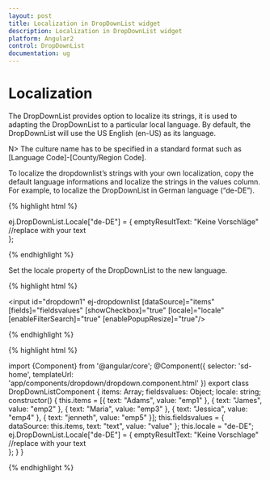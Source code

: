 ```yaml
---
layout: post
title: Localization in DropDownList widget
description: Localization in DropDownList widget
platform: Angular2
control: DropDownList
documentation: ug
---
```

# Localization

The DropDownList provides option to localize its strings, it is used to adapting the DropDownList to a particular local language. By default, the DropDownList will use the US English (en-US) as its language.

N> The culture name has to be specified in a standard format such as [Language Code]-[County/Region Code].

To localize the dropdownlist’s strings with your own localization, copy the default language informations and localize the strings in the values column. For example, to localize the DropDownList in German language (“de-DE”).

{% highlight html %}

ej.DropDownList.Locale["de-DE"] = {
    emptyResultText: "Keine Vorschläge" //replace with your text  
};
    
{% endhighlight %}

Set the locale property of the DropDownList to the new language.

{% highlight html %}

<input id="dropdown1" ej-dropdownlist [dataSource]="items" [fields]="fieldsvalues" [showCheckbox]="true" [locale]="locale" [enableFilterSearch]="true" [enablePopupResize]="true"/>

{% endhighlight %}

{% highlight html %}

import {Component} from '@angular/core';
@Component({
selector: 'sd-home',
templateUrl: 'app/components/dropdown/dropdown.component.html'
})
export class DropDownListComponent {
   	items: Array<Object>;
    fieldsvalues: Object;
    locale: string;
    constructor() {
        this.items = [{
            text: "Adams",
            value: "emp1"
        }, {
            text: "James",
            value: "emp2"
        }, {
            text: "Maria",
            value: "emp3"
        }, {
            text: "Jessica",
            value: "emp4"
        }, {
            text: "jenneth",
            value: "emp5"
        }];
        this.fieldsvalues = { dataSource: this.items, text: "text", value: "value" };
        this.locale = "de-DE";
        ej.DropDownList.Locale["de-DE"] = {
            emptyResultText: "Keine Vorschlage" //replace with your text  
        };
    }
}

{% endhighlight %}